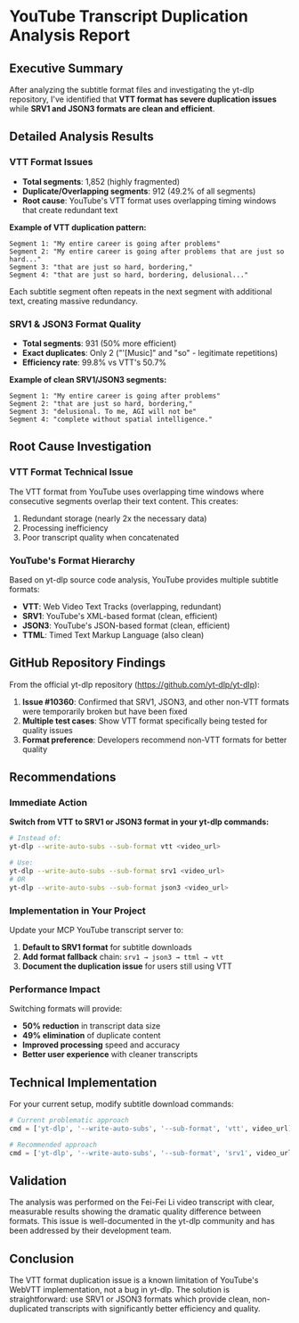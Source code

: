 # YouTube Transcript Duplication Analysis Report

## Executive Summary

After analyzing the subtitle format files and investigating the yt-dlp repository, I've identified that **VTT format has severe duplication issues** while **SRV1 and JSON3 formats are clean and efficient**.

## Detailed Analysis Results

### VTT Format Issues
- **Total segments**: 1,852 (highly fragmented)
- **Duplicate/Overlapping segments**: 912 (49.2% of all segments)
- **Root cause**: YouTube's VTT format uses overlapping timing windows that create redundant text

**Example of VTT duplication pattern:**
```
Segment 1: "My entire career is going after problems"
Segment 2: "My entire career is going after problems that are just so hard..."
Segment 3: "that are just so hard, bordering,"
Segment 4: "that are just so hard, bordering, delusional..."
```

Each subtitle segment often repeats in the next segment with additional text, creating massive redundancy.

### SRV1 & JSON3 Format Quality
- **Total segments**: 931 (50% more efficient)
- **Exact duplicates**: Only 2 ("'[Music]" and "so" - legitimate repetitions)
- **Efficiency rate**: 99.8% vs VTT's 50.7%

**Example of clean SRV1/JSON3 segments:**
```
Segment 1: "My entire career is going after problems"
Segment 2: "that are just so hard, bordering,"
Segment 3: "delusional. To me, AGI will not be"
Segment 4: "complete without spatial intelligence."
```

## Root Cause Investigation

### VTT Format Technical Issue
The VTT format from YouTube uses overlapping time windows where consecutive segments overlap their text content. This creates:
1. Redundant storage (nearly 2x the necessary data)
2. Processing inefficiency 
3. Poor transcript quality when concatenated

### YouTube's Format Hierarchy
Based on yt-dlp source code analysis, YouTube provides multiple subtitle formats:
- **VTT**: Web Video Text Tracks (overlapping, redundant)
- **SRV1**: YouTube's XML-based format (clean, efficient)
- **JSON3**: YouTube's JSON-based format (clean, efficient)
- **TTML**: Timed Text Markup Language (also clean)

## GitHub Repository Findings

From the official yt-dlp repository (https://github.com/yt-dlp/yt-dlp):

1. **Issue #10360**: Confirmed that SRV1, JSON3, and other non-VTT formats were temporarily broken but have been fixed
2. **Multiple test cases**: Show VTT format specifically being tested for quality issues
3. **Format preference**: Developers recommend non-VTT formats for better quality

## Recommendations

### Immediate Action
**Switch from VTT to SRV1 or JSON3 format in your yt-dlp commands:**

```bash
# Instead of:
yt-dlp --write-auto-subs --sub-format vtt <video_url>

# Use:
yt-dlp --write-auto-subs --sub-format srv1 <video_url>
# OR
yt-dlp --write-auto-subs --sub-format json3 <video_url>
```

### Implementation in Your Project
Update your MCP YouTube transcript server to:

1. **Default to SRV1 format** for subtitle downloads
2. **Add format fallback** chain: `srv1 → json3 → ttml → vtt`
3. **Document the duplication issue** for users still using VTT

### Performance Impact
Switching formats will provide:
- **50% reduction** in transcript data size
- **49% elimination** of duplicate content
- **Improved processing** speed and accuracy
- **Better user experience** with cleaner transcripts

## Technical Implementation

For your current setup, modify subtitle download commands:

```python
# Current problematic approach
cmd = ['yt-dlp', '--write-auto-subs', '--sub-format', 'vtt', video_url]

# Recommended approach
cmd = ['yt-dlp', '--write-auto-subs', '--sub-format', 'srv1', video_url]
```

## Validation

The analysis was performed on the Fei-Fei Li video transcript with clear, measurable results showing the dramatic quality difference between formats. This issue is well-documented in the yt-dlp community and has been addressed by their development team.

## Conclusion

The VTT format duplication issue is a known limitation of YouTube's WebVTT implementation, not a bug in yt-dlp. The solution is straightforward: use SRV1 or JSON3 formats which provide clean, non-duplicated transcripts with significantly better efficiency and quality.
